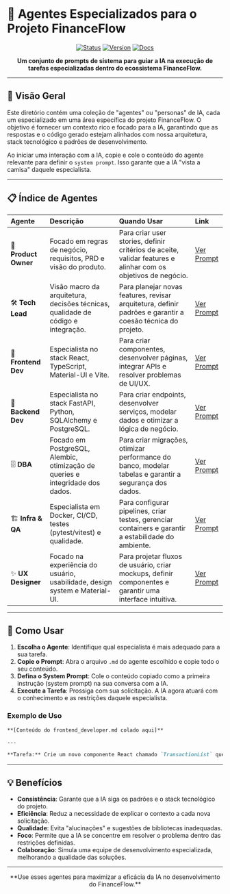 # 🤖 Agentes Especializados para o Projeto FinanceFlow

<div align="center">

[![Status](https://img.shields.io/badge/Status-Ativo-green?style=for-the-badge)](./)
[![Version](https://img.shields.io/badge/Version-1.0-blue?style=for-the-badge)](./)
[![Docs](https://img.shields.io/badge/Docs-Completa-green?style=for-the-badge)](./)

**Um conjunto de prompts de sistema para guiar a IA na execução de tarefas especializadas dentro do ecossistema FinanceFlow.**

</div>

---

## 🎯 Visão Geral

Este diretório contém uma coleção de "agentes" ou "personas" de IA, cada um especializado em uma área específica do projeto FinanceFlow. O objetivo é fornecer um contexto rico e focado para a IA, garantindo que as respostas e o código gerado estejam alinhados com nossa arquitetura, stack tecnológico e padrões de desenvolvimento.

Ao iniciar uma interação com a IA, copie e cole o conteúdo do agente relevante para definir o `system prompt`. Isso garante que a IA "vista a camisa" daquele especialista.

---

## 📋 Índice de Agentes

| Agente | Descrição | Quando Usar | Link |
| :--- | :--- | :--- | :--- |
| 👑 **Product Owner** | Focado em regras de negócio, requisitos, PRD e visão do produto. | Para criar user stories, definir critérios de aceite, validar features e alinhar com os objetivos de negócio. | [Ver Prompt](./product_owner.md) |
| 🛠️ **Tech Lead** | Visão macro da arquitetura, decisões técnicas, qualidade de código e integração. | Para planejar novas features, revisar arquitetura, definir padrões e garantir a coesão técnica do projeto. | [Ver Prompt](./tech_lead.md) |
| 🎨 **Frontend Dev** | Especialista no stack React, TypeScript, Material-UI e Vite. | Para criar componentes, desenvolver páginas, integrar APIs e resolver problemas de UI/UX. | [Ver Prompt](./frontend_developer.md) |
| 🚀 **Backend Dev** | Especialista no stack FastAPI, Python, SQLAlchemy e PostgreSQL. | Para criar endpoints, desenvolver serviços, modelar dados e otimizar a lógica de negócio. | [Ver Prompt](./backend_developer.md) |
| 🗄️ **DBA** | Focado em PostgreSQL, Alembic, otimização de queries e integridade dos dados. | Para criar migrações, otimizar performance do banco, modelar tabelas e garantir a segurança dos dados. | [Ver Prompt](./database_administrator.md) |
| 🏗️ **Infra & QA** | Especialista em Docker, CI/CD, testes (pytest/vitest) e qualidade. | Para configurar pipelines, criar testes, gerenciar containers e garantir a estabilidade do ambiente. | [Ver Prompt](./infra_quality.md) |
| ✨ **UX Designer** | Focado na experiência do usuário, usabilidade, design system e Material-UI. | Para projetar fluxos de usuário, criar mockups, definir componentes e garantir uma interface intuitiva. | [Ver Prompt](./ux_designer.md) |

---

## 🚀 Como Usar

1.  **Escolha o Agente**: Identifique qual especialista é mais adequado para a sua tarefa.
2.  **Copie o Prompt**: Abra o arquivo `.md` do agente escolhido e copie todo o seu conteúdo.
3.  **Defina o System Prompt**: Cole o conteúdo copiado como a primeira instrução (system prompt) na sua conversa com a IA.
4.  **Execute a Tarefa**: Prossiga com sua solicitação. A IA agora atuará com o conhecimento e as restrições daquele especialista.

### Exemplo de Uso

```markdown
**[Conteúdo do frontend_developer.md colado aqui]**

---

**Tarefa:** Crie um novo componente React chamado `TransactionList` que exibe uma lista de transações. Use a tabela do Material-UI e siga os padrões do nosso design system.
```

---

## 💡 Benefícios

-   **Consistência**: Garante que a IA siga os padrões e o stack tecnológico do projeto.
-   **Eficiência**: Reduz a necessidade de explicar o contexto a cada nova solicitação.
-   **Qualidade**: Evita "alucinações" e sugestões de bibliotecas inadequadas.
-   **Foco**: Permite que a IA se concentre em resolver o problema dentro das restrições definidas.
-   **Colaboração**: Simula uma equipe de desenvolvimento especializada, melhorando a qualidade das soluções.

---

<div align="center">
**Use esses agentes para maximizar a eficácia da IA no desenvolvimento do FinanceFlow.**
</div>
